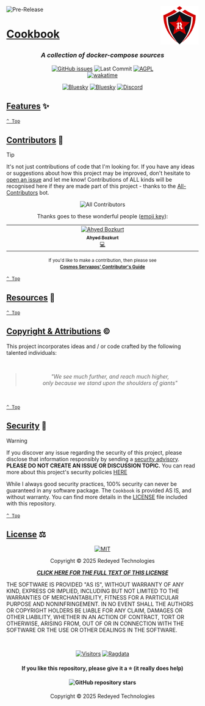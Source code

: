 <a name="top" href="https://github.com/ragdata" target="_blank"><img height="100" align="right" src="https://raw.githubusercontent.com/Ragdata/media/master/logo/Ragdata-64.svg" alt="Cosmos Server Servapps" /></a>

<!-- [![Codacy grade][codacy-grade]][codacy-repo] -->
![Pre-Release][pre-release]
<!-- [![Version][version-badge]][release] -->

<h1>

[Cookbook][release]

</h1>

<div align="center">

### _A collection of docker-compose sources_

[![GitHub issues][issues-badge]][issues]
![Last Commit][last-commit]
[![AGPL][license-badge]][mit-license]
<br />
[![wakatime][wakatime-badge]][wakatime-repo]

</div>

<div align="center">

<a href="https://bsky.app/profile/aever.au" target="_blank"><img alt="Bluesky" src="https://img.shields.io/badge/Bluesky-0085ff?style=flat-square&logo=bluesky&logoColor=white" /></a>
<a href="mailto:github.discharge208@passfwd.com" target="_blank"><img alt="Bluesky" src="https://img.shields.io/badge/Email-00B4F0?style=flat-square&logo=maildotru&logoColor=white" /></a>
<a href="https://discord.com/users/146165361333633024" target="_blank"><img alt="Discord" src="https://img.shields.io/badge/Discord-5865f2?style=flat-square&logo=discord&logoColor=white" /></a>

</div>

## [Features](#top) ✨

[`^ Top`](#top)

## [Contributors](#toc) 💎

> [!tip]
> It's not just contributions of code that I'm looking for.  If you have any ideas or suggestions about how this project may be improved, don't hesitate to [open an issue][issues] and let me know!  Contributions of ALL kinds will be recognised here if they are made part of this project - thanks to the [All-Contributors][all-contributors] bot.


<div align="center">

<!-- ALL-CONTRIBUTORS-BADGE:START - Do not remove or modify this section -->
![All Contributors](https://img.shields.io/github/all-contributors/ragdata/cookbook?color=ee8449&style=for-the-badge)
<!-- ALL-CONTRIBUTORS-BADGE:END -->

Thanks goes to these wonderful people ([emoji key](https://allcontributors.org/docs/en/emoji-key)):

<!-- ALL-CONTRIBUTORS-LIST:START - Do not remove or modify this section -->
<!-- prettier-ignore-start -->
<!-- markdownlint-disable -->
<table>
  <tbody>
    <tr>
      <td align="center" valign="top" width="14.28%"><a href="https://github.com/a-bozkurt"><img src="https://avatars.githubusercontent.com/u/211136057?v=4?s=64" width="64px;" alt="Ahyed Bozkurt"/><br /><sub><b>Ahyed Bozkurt</b></sub></a><br /><a href="https://github.com/Ragdata/cookbook/commits?author=a-bozkurt" title="Code">💻</a></td>
    </tr>
  </tbody>
</table>
<!-- markdownlint-restore -->
<!-- prettier-ignore-end -->
<!-- ALL-CONTRIBUTORS-LIST:END -->

<small>If you'd like to make a contribution, then please see<br />[**Cosmos Servapps' Contributor's Guide**][contributing]</small>

</div>

[`^ Top`](#top)

## [Resources](#top) 📖

[`^ Top`](#top)

## [Copyright & Attributions](#top) ©️

This project incorporates ideas and / or code crafted by the following talented individuals:


<br />

> <div align="center"><em>"We see much further, and reach much higher,<br>only because we stand upon the shoulders of giants"</em></div>
<br />

[`^ Top`](#top)

## [Security](#top) 🔐

> [!warning]
>If you discover any issue regarding the security of this project, please disclose that information responsibly by sending a [security advisory][advisory].  **PLEASE DO NOT CREATE AN ISSUE OR DISCUSSION TOPIC.**  You can read more about this project's security policies [HERE][security]

While I always good security practices, 100% security can never be guaranteed in any software package.  The `Cookbook` is provided AS IS, and without warranty.  You can find more details in the [LICENSE](LICENSE) file included with this repository.

[`^ Top`](#top)

## [License](#top) ⚖️

<div align="center">

[![MIT][license-badge]][mit-license]

Copyright © 2025 Redeyed Technologies

[_**CLICK HERE FOR THE FULL TEXT OF THIS LICENSE**_][mit-license]

</div>

THE SOFTWARE IS PROVIDED "AS IS", WITHOUT WARRANTY OF ANY KIND, EXPRESS OR
IMPLIED, INCLUDING BUT NOT LIMITED TO THE WARRANTIES OF MERCHANTABILITY,
FITNESS FOR A PARTICULAR PURPOSE AND NONINFRINGEMENT. IN NO EVENT SHALL THE
AUTHORS OR COPYRIGHT HOLDERS BE LIABLE FOR ANY CLAIM, DAMAGES OR OTHER
LIABILITY, WHETHER IN AN ACTION OF CONTRACT, TORT OR OTHERWISE, ARISING FROM,
OUT OF OR IN CONNECTION WITH THE SOFTWARE OR THE USE OR OTHER DEALINGS IN THE
SOFTWARE.

&nbsp;

<div align="center">

<a href="https://visitorbadge.io/status?path=https%3A%2F%2Fgithub.com%2Fragdata%2Fcookbook" target="_blank"><img alt="Visitors" src="https://api.visitorbadge.io/api/combined?path=https%3A%2F%2Fgithub.com%2Fragdata%2Fcookbook&countColor=%23d20000" /></a>
<a href="https://github.com/Ragdata" target="_blank"><img alt="Ragdata" src="https://img.shields.io/badge/-Made_With_☕_By_Ragdata-D20000?style=for-the-badge" /></a>

<h4>

If you like this repository, please give it a ⭐ (it really does help)

<img alt="GitHub repository stars" src="https://img.shields.io/github/stars/ragdata/cookbook?style=social">

</h4>

Copyright &copy; 2025 Redeyed Technologies
</div>

[//]: # (############################################################)

[release]: https://github.com/ragdata/cookbook/releases/tag/0.1.1-dev
[gh-pages]: https://ragdata.github.io/cookbook/
[repo]: https://github.com/ragdata/cookbook

[pre-release]: https://img.shields.io/badge/Status-Pre--Release-d20000?labelColor=31383f
[issues-badge]: https://img.shields.io/github/issues-raw/ragdata/cookbook?style=for-the-badge&logo=github
[license-badge]: https://img.shields.io/badge/License-MIT-gold?style=for-the-badge
[last-commit]: https://img.shields.io/github/last-commit/ragdata/cookbook/master?style=for-the-badge
[version-badge]: https://img.shields.io/badge/dynamic/yaml?url=https%3A%2F%2Fraw.githubusercontent.com%2Fragdata%2Fcookbook%2Fmaster%2F.releaserc&query=%24.version&prefix=v&label=Version&labelColor=31383f&color=cd4800

[issues]: https://github.com/ragdata/cookbook/issues
[mit-license]: https://choosealicense.com/licenses/mit/

[wakatime-badge]: https://wakatime.com/badge/user/7e04d9d4-3a44-495e-b622-69fdbafd036c/project/091dd0ed-f797-4a33-8b27-b779fca7ea76.svg?style=for-the-badge
[wakatime-repo]: https://wakatime.com/badge/user/7e04d9d4-3a44-495e-b622-69fdbafd036c/project/091dd0ed-f797-4a33-8b27-b779fca7ea76

[advisory]: https://github.com/ragdata/cookbook/security/advisories/new
[all-contributors]: https://allcontributors.org
[contributing]: https://github.com/ragdata/.github/blob/master/.github/CONTRIBUTING.md
[security]: https://github.com/ragdata/cookbook/security/policy

[ragdata-repo]: https://github.com/Ragdata